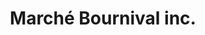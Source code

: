 ---
title: "Marché Bournival inc."
url: /saint-etienne-des-gres/marche-bournival-inc/
shop: Lebensmittel
---